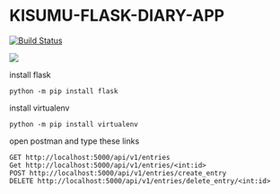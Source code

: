 # KISUMU-FLASK-DIARY-APP
[![Build Status](https://travis-ci.org/Muliro1/KISUMU-FLASK.svg?branch=ft-Routes-159099006)](https://travis-ci.org/Muliro1/KISUMU-FLASK)

<a href="https://codeclimate.com/github/codeclimate/codeclimate/test_coverage"><img src="https://api.codeclimate.com/v1/badges/a99a88d28ad37a79dbf6/test_coverage" /></a>

install flask
```
python -m pip install flask

```
install virtualenv
```
python -m pip install virtualenv
```
open postman and type these links
```
GET http://localhost:5000/api/v1/entries
Get http://localhost:5000/api/v1/entries/<int:id>
POST http://localhost:5000/api/v1/entries/create_entry
DELETE http://localhost:5000/api/v1/entries/delete_entry/<int:id>
```
